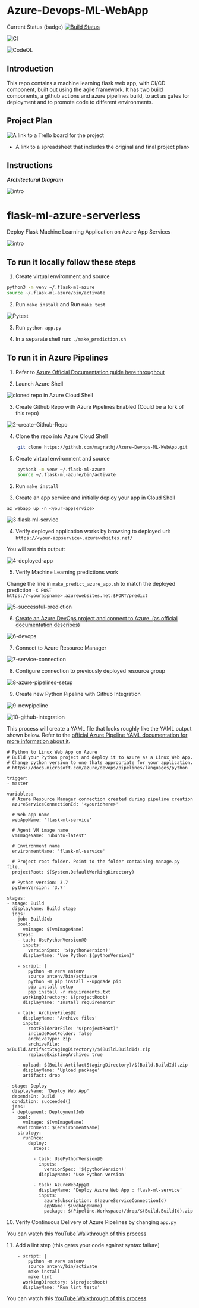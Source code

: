 # Azure-Devops-ML-WebApp

Current Status (badge)
[![Build Status](https://dev.azure.com/magrathj/Azure-Flask-ML-App-Project/_apis/build/status/magrathj.Azure-Devops-ML-WebApp?branchName=main)](https://dev.azure.com/magrathj/Azure-Flask-ML-App-Project/_build/latest?definitionId=3&branchName=main)

![CI](https://github.com/magrathj/Azure-Devops-ML-WebApp/workflows/CI/badge.svg)

![CodeQL](https://github.com/magrathj/Azure-Devops-ML-WebApp/workflows/CodeQL/badge.svg)

## Introduction

This repo contains a machine learning flask web app, with CI/CD component, built out using the agile framework. It has two build components, a github actions and azure pipelines build, to act as gates for deployment and to promote code to different environments. 


## Project Plan

![A link to a Trello board for the project](https://github.com/magrathj/Azure-Devops-ML-WebApp/projects/1)

* A link to a spreadsheet that includes the original and final project plan>

## Instructions

  
***Architectural Diagram***

![intro](./images/project_framework.PNG)


# flask-ml-azure-serverless
Deploy Flask Machine Learning Application on Azure App Services

![intro](./images/project_framework.PNG)

## To run it locally follow these steps

1.  Create virtual environment and source

```bash
python3 -m venv ~/.flask-ml-azure
source ~/.flask-ml-azure/bin/activate
```

2.  Run `make install` and Run `make test`


![Pytest](./images/pytest_passing.PNG)

3.  Run `python app.py`

4.  In a separate shell run: `./make_prediction.sh`

## To run it in Azure Pipelines

1.  Refer to [Azure Official Documentation guide here throughout](https://docs.microsoft.com/en-us/azure/devops/pipelines/ecosystems/python-webapp?view=azure-devops)

2. Launch Azure Shell  


![cloned repo in Azure Cloud Shell](./images/azure-cli-cloned-repo.PNG)


3.  Create Github Repo with Azure Pipelines Enabled (Could be a fork of this repo)

![2-create-Github-Repo](./images/create-github-repo.PNG)

4. Clone the repo into Azure Cloud Shell


``` bash 
    git clone https://github.com/magrathj/Azure-Devops-ML-WebApp.git
```


5.  Create virtual environment and source

```bash
    python3 -m venv ~/.flask-ml-azure
    source ~/.flask-ml-azure/bin/activate
```

2.  Run `make install`

3.  Create an app service and initially deploy your app in Cloud Shell

`az webapp up -n <your-appservice>`

![3-flask-ml-service](./images/az-build-web-app.PNG)

4. Verify deployed application works by browsing to deployed url: `https://<your-appservice>.azurewebsites.net/`

You will see this output:

![4-deployed-app](./images/az-app-up-and-running.PNG)

5.  Verify Machine Learning predictions work

Change the line in `make_predict_azure_app.sh` to match the deployed prediction
`-X POST https://<yourappname>.azurewebsites.net:$PORT/predict `

![5-successful-prediction](./images/az-make-predictions.PNG)

6. [Create an Azure DevOps project and connect to Azure, (as official documentation describes)](https://docs.microsoft.com/en-us/azure/devops/pipelines/ecosystems/python-webapp?view=azure-devops)

![6-devops](./images/azure-devops-create-new-project.PNG)

7.  Connect to Azure Resource Manager

![7-service-connection](./images/azure-devops-create-service-connection.PNG)

8.  Configure connection to previously deployed resource group

![8-azure-pipelines-setup](https://user-images.githubusercontent.com/58792/89560149-988b4200-d7e4-11ea-9e25-3554ac2bd8fd.png)

9.  Create new Python Pipeline with Github Integration

![9-newpipeline](https://user-images.githubusercontent.com/58792/89560429-f750bb80-d7e4-11ea-9f85-241d65d25c55.png)

![10-github-integration](https://user-images.githubusercontent.com/58792/89560627-5282ae00-d7e5-11ea-8b0b-bdecfff0e4d3.png)


This process will create a YAML file that looks roughly like the YAML output shown below.  Refer to the [official Azure Pipeline YAML documentation for more information about it](https://docs.microsoft.com/en-us/azure/devops/pipelines/ecosystems/python-webapp?view=azure-devops#yaml-pipeline-explained).

```
# Python to Linux Web App on Azure
# Build your Python project and deploy it to Azure as a Linux Web App.
# Change python version to one thats appropriate for your application.
# https://docs.microsoft.com/azure/devops/pipelines/languages/python

trigger:
- master

variables:
  # Azure Resource Manager connection created during pipeline creation
  azureServiceConnectionId: '<youridhere>'
  
  # Web app name
  webAppName: 'flask-ml-service'

  # Agent VM image name
  vmImageName: 'ubuntu-latest'

  # Environment name
  environmentName: 'flask-ml-service'

  # Project root folder. Point to the folder containing manage.py file.
  projectRoot: $(System.DefaultWorkingDirectory)
  
  # Python version: 3.7
  pythonVersion: '3.7'

stages:
- stage: Build
  displayName: Build stage
  jobs:
  - job: BuildJob
    pool:
      vmImage: $(vmImageName)
    steps:
    - task: UsePythonVersion@0
      inputs:
        versionSpec: '$(pythonVersion)'
      displayName: 'Use Python $(pythonVersion)'
    
    - script: |
        python -m venv antenv
        source antenv/bin/activate
        python -m pip install --upgrade pip
        pip install setup
        pip install -r requirements.txt
      workingDirectory: $(projectRoot)
      displayName: "Install requirements"

    - task: ArchiveFiles@2
      displayName: 'Archive files'
      inputs:
        rootFolderOrFile: '$(projectRoot)'
        includeRootFolder: false
        archiveType: zip
        archiveFile: $(Build.ArtifactStagingDirectory)/$(Build.BuildId).zip
        replaceExistingArchive: true

    - upload: $(Build.ArtifactStagingDirectory)/$(Build.BuildId).zip
      displayName: 'Upload package'
      artifact: drop

- stage: Deploy
  displayName: 'Deploy Web App'
  dependsOn: Build
  condition: succeeded()
  jobs:
  - deployment: DeploymentJob
    pool:
      vmImage: $(vmImageName)
    environment: $(environmentName)
    strategy:
      runOnce:
        deploy:
          steps:
          
          - task: UsePythonVersion@0
            inputs:
              versionSpec: '$(pythonVersion)'
            displayName: 'Use Python version'

          - task: AzureWebApp@1
            displayName: 'Deploy Azure Web App : flask-ml-service'
            inputs:
              azureSubscription: $(azureServiceConnectionId)
              appName: $(webAppName)
              package: $(Pipeline.Workspace)/drop/$(Build.BuildId).zip
  ```
10.  Verify Continuous Delivery of Azure Pipelines by changing `app.py`

You can watch this [YouTube Walkthrough of this process](https://www.youtube.com/watch?v=3KF9DltYvZU)

11.  Add a lint step (this gates your code against syntax failure)

```
    - script: |
        python -m venv antenv
        source antenv/bin/activate
        make install
        make lint
      workingDirectory: $(projectRoot)
      displayName: 'Run lint tests'
```

You can watch this [YouTube Walkthrough of this process](https://www.youtube.com/watch?v=TItOatTfAOc)



